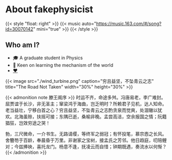 # About fakephysicist



{{< style "float: right" >}}
  {{< music auto="<https://music.163.com/#/song?id=30070142>" mini="true" >}}
{{< /style >}}

## Who am I?

- 🎓 A graduate student in Physics
- 🤔 Keen on learning the mechanism of the world
- [❤️](/love/)

{{< image src="./wind_turbine.png" caption="穷且益坚，不坠青云之志" title="The Road Not Taken" width="30%" height="30%" >}}

{{< admonition note 滕王阁序 >}}
时运不齐，命途多舛。冯唐易老，李广难封。屈贾谊于长沙，非无圣主；窜梁鸿于海曲，岂乏明时？所赖君子见机，达人知命。老当益壮，宁移白首之心？穷且益坚，不坠青云之志酌贪泉而觉爽，处涸辙以犹欢。北海虽赊，扶摇可接；东隅已逝，桑榆非晚。孟尝高洁，空余报国之情；阮籍猖狂，岂效穷途之哭！

勃，三尺微命，一介书生。无路请缨，等终军之弱冠；有怀投笔，慕宗悫之长风。舍簪笏于百龄，奉晨昏于万里。非谢家之宝树，接孟氏之芳邻。他日趋庭，叨陪鲤对；今兹捧袂，喜托龙门。杨意不逢，抚凌云而自惜；钟期既遇，奏流水以何惭？
{{< /admonition >}}

